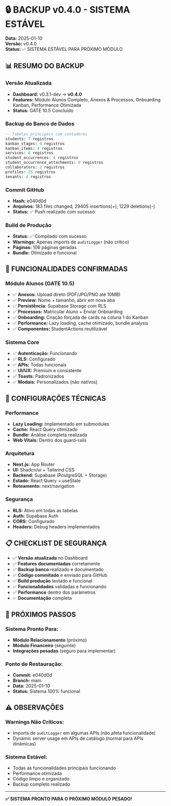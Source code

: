 # 🔒 BACKUP v0.4.0 - SISTEMA ESTÁVEL

**Data:** 2025-01-10  
**Versão:** v0.4.0  
**Status:** ✅ SISTEMA ESTÁVEL PARA PRÓXIMO MÓDULO

## 📊 RESUMO DO BACKUP

### **Versão Atualizada**
- **Dashboard:** v0.3.1-dev → **v0.4.0**
- **Features:** Módulo Alunos Completo, Anexos & Processos, Onboarding Kanban, Performance Otimizada
- **Status:** GATE 10.5 Concluído

### **Backup do Banco de Dados**
```sql
-- Tabelas principais com contadores
students: 7 registros
kanban_stages: 4 registros  
kanban_items: 4 registros
services: 0 registros
student_occurrences: 4 registros
student_occurrence_attachments: 0 registros
collaborators: 2 registros
profiles: 25 registros
tenants: 4 registros
```

### **Commit GitHub**
- **Hash:** e040d0d
- **Arquivos:** 183 files changed, 29405 insertions(+), 1229 deletions(-)
- **Status:** ✅ Push realizado com sucesso

### **Build de Produção**
- **Status:** ✅ Compilado com sucesso
- **Warnings:** Apenas imports de `auditLogger` (não crítico)
- **Páginas:** 106 páginas geradas
- **Bundle:** Otimizado e funcional

## 🎯 FUNCIONALIDADES CONFIRMADAS

### **Módulo Alunos (GATE 10.5)**
- ✅ **Anexos:** Upload direto (PDF/JPG/PNG até 10MB)
- ✅ **Preview:** Nome + tamanho, abrir em nova aba
- ✅ **Persistência:** Supabase Storage com RLS
- ✅ **Processos:** Matricular Aluno + Enviar Onboarding
- ✅ **Onboarding:** Criação forçada de cards na coluna 1 do Kanban
- ✅ **Performance:** Lazy loading, cache otimizado, bundle analysis
- ✅ **Componentes:** StudentActions reutilizável

### **Sistema Core**
- ✅ **Autenticação:** Funcionando
- ✅ **RLS:** Configurado
- ✅ **APIs:** Todas funcionais
- ✅ **UI/UX:** Premium e consistente
- ✅ **Toasts:** Padronizados
- ✅ **Modais:** Personalizados (não nativos)

## 🔧 CONFIGURAÇÕES TÉCNICAS

### **Performance**
- **Lazy Loading:** Implementado em submodules
- **Cache:** React Query otimizado
- **Bundle:** Análise completa realizada
- **Web Vitals:** Dentro dos guard-rails

### **Arquitetura**
- **Next.js:** App Router
- **UI:** Shadcn/ui + Tailwind CSS
- **Backend:** Supabase (PostgreSQL + Storage)
- **Estado:** React Query + useState
- **Roteamento:** next/navigation

### **Segurança**
- **RLS:** Ativo em todas as tabelas
- **Auth:** Supabase Auth
- **CORS:** Configurado
- **Headers:** Debug headers implementados

## 📋 CHECKLIST DE SEGURANÇA

- ✅ **Versão atualizada** no Dashboard
- ✅ **Features documentadas** corretamente
- ✅ **Backup banco** realizado e documentado
- ✅ **Código commitado** e enviado para GitHub
- ✅ **Build produção** testado e funcional
- ✅ **Funcionalidades** validadas e funcionando
- ✅ **Performance** dentro dos parâmetros
- ✅ **Documentação** completa

## 🚀 PRÓXIMOS PASSOS

### **Sistema Pronto Para:**
- **Módulo Relacionamento** (próximo)
- **Módulo Financeiro** (seguinte)
- **Integrações pesadas** (seguro para implementar)

### **Ponto de Restauração:**
- **Commit:** e040d0d
- **Branch:** main
- **Data:** 2025-01-10
- **Status:** Sistema 100% funcional

## ⚠️ OBSERVAÇÕES

### **Warnings Não Críticos:**
- Imports de `auditLogger` em algumas APIs (não afeta funcionalidade)
- Dynamic server usage em APIs de catálogo (normal para APIs dinâmicas)

### **Sistema Estável:**
- Todas as funcionalidades principais funcionando
- Performance otimizada
- Código limpo e organizado
- Backup completo realizado

---

**✅ SISTEMA PRONTO PARA O PRÓXIMO MÓDULO PESADO!**
